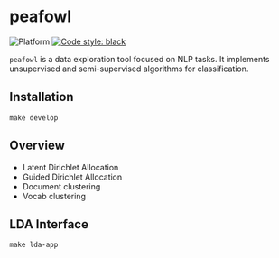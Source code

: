 # peafowl

![Platform](https://img.shields.io/badge/python-3.9-blue.svg)
<a href="https://github.com/psf/black"><img alt="Code style: black" src="https://img.shields.io/badge/code%20style-black-000000.svg"></a>


`peafowl` is a data exploration tool focused on NLP tasks. It implements unsupervised and semi-supervised algorithms for classification.

## Installation

```
make develop
```

## Overview

- Latent Dirichlet Allocation
- Guided Dirichlet Allocation
- Document clustering
- Vocab clustering

## LDA Interface

```
make lda-app
```
